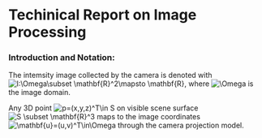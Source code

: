 # Techinical Report on Image Processing
### Introduction and Notation:
The intemsity image collected by the camera is denoted with <img src="https://latex.codecogs.com/svg.latex?\inline&space;I:\Omega\subset&space;\mathbf{R}^2\mapsto&space;\mathbf{R}" title="I:\Omega\subset \mathbf{R}^2\mapsto \mathbf{R}"/>, where <img src="https://latex.codecogs.com/svg.latex?\inline&space;\Omega" title="\Omega" /> is the image domain.

Any 3D point <img src="https://latex.codecogs.com/svg.latex?\inline&space;p=(x,y,z)^T\in&space;S" title="p=(x,y,z)^T\in S" /> on visible scene surface  <img src="https://latex.codecogs.com/svg.latex?\inline&space;S&space;\subset&space;\mathbf{R}^3" title="S \subset \mathbf{R}^3" /> maps to the image coordinates <img src="https://latex.codecogs.com/svg.latex?\inline&space;\mathbf{u}=(u,v)^T\in\Omega" title="\mathbf{u}=(u,v)^T\in\Omega" /> through the camera projection model.
